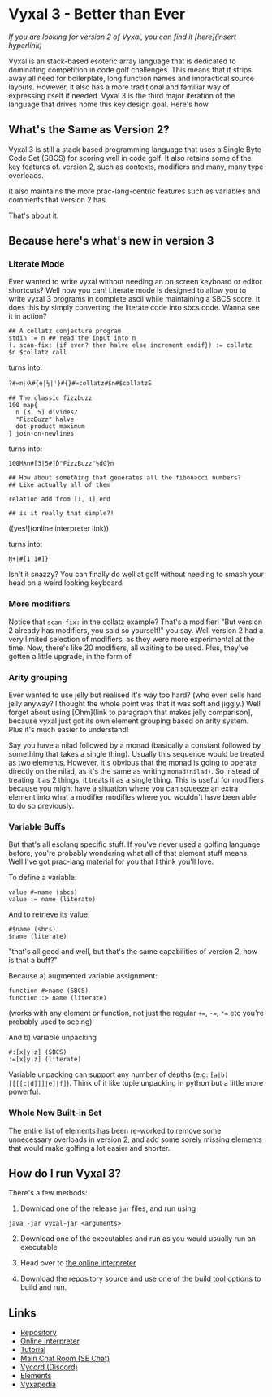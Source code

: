 # Vyxal 3 - Better than Ever

_If you are looking for version 2 of Vyxal, you can find it [here](insert hyperlink)_


Vyxal is an stack-based esoteric array language that is dedicated to dominating competition in code golf challenges. This means that it strips away all need for boilerplate, long function names and impractical source layouts. However, it also has a more traditional and familiar way of expressing itself if needed. Vyxal 3 is the third major iteration of the language that drives home this key design goal. Here's how

## What's the Same as Version 2?

Vyxal 3 is still a stack based programming language that uses a Single Byte Code Set (SBCS) for scoring well in code golf. It also retains some of the key features of. version 2, such as contexts, modifiers and many, many type overloads.

It also maintains the more prac-lang-centric features such as variables and comments that version 2 has.

That's about it.

## Because here's what's new in version 3

### Literate Mode

Ever wanted to write vyxal without needing an on screen keyboard or editor shortcuts? Well now you can! Literate mode is designed to allow you to write vyxal 3 programs in complete ascii while maintaining a SBCS score. It does this by simply converting the literate code into sbcs code. Wanna see it in action?

```
## A collatz conjecture program
stdin := n ## read the input into n
(. scan-fix: {if even? then halve else increment endif}) := collatz
$n $collatz call
```

turns into:

```
?#=n⸠ᵡλ#{e|½|ꜝ}#{}#=collatz#$n#$collatzĖ
```

```
## The classic fizzbuzz
100 map{
  n [3, 5] divides?
  "FizzBuzz" halve
  dot-product maximum
} join-on-newlines
```

turns into:

```
100Mλn#[3|5#]Ḋ"FizzBuzz"½ḋG}ṅ
```

```
## How about something that generates all the fibonacci numbers?
## Like actually all of them

relation add from [1, 1] end

## is it really that simple?!
```

([yes!](online interpreter link))

turns into:

```
Ṇ+|#[1|1#]}
```

Isn't it snazzy? You can finally do well at golf without needing to smash your head on a weird looking keyboard!

### More modifiers

Notice that `scan-fix:` in the collatz example? That's a modifier! "But version 2 already has modifiers, you said so yourself!" you say. Well version 2 had a very limited selection of modifiers, as they were more experimental at the time. Now, there's like 20 modifiers, all waiting to be used. Plus, they've gotten a little upgrade, in the form of

### Arity grouping

Ever wanted to use jelly but realised it's way too hard? (who even sells hard jelly anyway? I thought the whole point was that it was soft and jiggly.) Well forget about using [Ohm](link to paragraph that makes jelly comparison], because vyxal just got its own element grouping based on arity system. Plus it's much easier to understand!

Say you have a nilad followed by a monad (basically a constant followed by something that takes a single thing). Usually this sequence would be treated as two elements. However, it's obvious that the monad is going to operate directly on the nilad, as it's the same as writing `monad(nilad)`. So instead of treating it as 2 things, it treats it as a single thing. This is useful for modifiers because you might have a situation where you can squeeze an extra element into what a modifier modifies where you wouldn't have been able to do so previously.

### Variable Buffs

But that's all esolang specific stuff. If you've never used a golfing language before, you're probably wondering what all of that element stuff means. Well I've got prac-lang material for you that I think you'll love.

To define a variable:

```
value #=name (sbcs)
value := name (literate)
```

And to retrieve its value:

```
#$name (sbcs)
$name (literate)
```

"that's all good and well, but that's the same capabilities of version 2, how is that a buff?"

Because a) augmented variable assignment:

```
function #>name (SBCS)
function :> name (literate)
```

(works with any element or function, not just the regular `+=`, `-=`, `*=` etc you're probably used to seeing)

And b) variable unpacking

```
#:[x|y|z] (SBCS)
:=[x|y|z] (literate)
```

Variable unpacking can support any number of depths (e.g. `[a|b|[[[[c|d]]]|e]|f]`). Think of it like tuple unpacking in python but a little more powerful.

### Whole New Built-in Set

The entire list of elements has been re-worked to remove some unnecessary overloads in version 2, and add some sorely missing elements that would make golfing a lot easier and shorter.

## How do I run Vyxal 3?

There's a few methods:

1. Download one of the release `jar` files, and run using

```
java -jar vyxal-jar <arguments>
```

2. Download one of the executables and run as you would usually run an executable

3. Head over to [the online interpreter](vyxal.github.io)

4. Download the repository source and use one of the [build tool options](https://github.com/Vyxal/Vyxal/blob/version-3/contributing/BuildTools.md) to build and run.

## Links

- [Repository](https://github.com/Vyxal/Vyxal)
- [Online Interpreter](http://vyxal.github.io)
- [Tutorial](https://vyxapedia.hyper-neutrino.xyz/beginners)
- [Main Chat Room (SE Chat)](https://chat.stackexchange.com/rooms/106764/vyxal)
- [Vycord (Discord)](https://discord.gg/hER4Avd6fz)
- [Elements](https://github.com/Vyxal/Vyxal/blob/main/documents/knowledge/elements.md)
- [Vyxapedia](https://vyxapedia.hyper-neutrino.xyz/)
